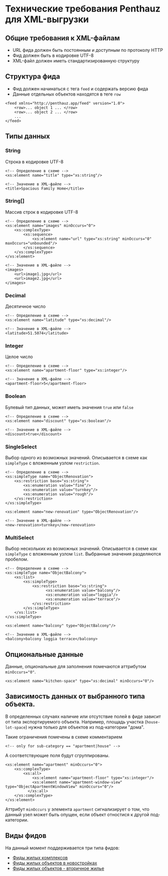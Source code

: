 # Технические требования Penthauz для XML-выгрузки

## Общие требования к XML-файлам

* URL фида должен быть постоянным и доступным по протоколу HTTP
* Фид должен быть в кодировке UTF-8 
* XML-файл должен иметь стандартизированную структуру

## Структура фида

* Фид должен начинаться с тега `feed` и содержать версию фида
* Данные отдельных объектов находятся в теге `row`


```
<feed xmlns="http://penthauz.app/feed" version="1.0">
    <row>... object 1 ... </row>
    <row>... object 2 ... </row>
    ...
</feed>
```

## Типы данных

### String

Строка в кодировке UTF-8

```
<!-- Определение в схеме -->
<xs:element name="title" type="xs:string"/>

<!-- Значение в XML-файле -->
<title>Spacious Family Home</title>
```

### String[]

Массив строк в кодировке UTF-8

```
<!-- Определение в схеме -->
<xs:element name="images" minOccurs="0">
    <xs:complexType>
        <xs:sequence>
            <xs:element name="url" type="xs:string" minOccurs="0" maxOccurs="unbounded"/>
        </xs:sequence>
    </xs:complexType>
</xs:element>

<!-- Значение в XML-файле -->
<images>
    <url>image1.jpg</url>
    <url>image2.jpg</url>
</images>
```

### Decimal

Десятичное число

```
<!-- Определение в схеме -->
<xs:element name="latitude" type="xs:decimal"/>

<!-- Значение в XML-файле -->
<latitude>51.5074</latitude>
```

### Integer

Целое число

```
<!-- Определение в схеме -->
<xs:element name="apartment-floor" type="xs:integer"/>

<!-- Значение в XML-файле -->
<apartment-floor>5</apartment-floor>
```

### Boolean

Булевый тип данных, может иметь значения `true` или `false`

```
<!-- Определение в схеме -->
<xs:element name="discount" type="xs:boolean"/>

<!-- Значение в XML-файле -->
<discount>true</discount>
```

### SingleSelect

Выбор одного из возможных значений. Описывается в схеме как `simpleType` c вложенным узлом `restriction`.

```
<!-- Определение в схеме -->
<xs:simpleType name="ObjectRenovation">
    <xs:restriction base="xs:string">
        <xs:enumeration value="fine"/>
        <xs:enumeration value="turnkey"/>
        <xs:enumeration value="rough"/>
    </xs:restriction>
</xs:simpleType>

<xs:element name="new-renovation" type="ObjectRenovation"/>

<!-- Значение в XML-файле -->
<new-renovation>turnkey</new-renovation>
```

### MultiSelect

Выбор нескольких из возможных значений. Описывается в схеме как `simpleType` c вложенным узлом `list`. Выбранные значения разделяются пробелом.

```
<!-- Определение в схеме -->
<xs:simpleType name="ObjectBalcony">
    <xs:list>
        <xs:simpleType>
            <xs:restriction base="xs:string">
                  <xs:enumeration value="balcony"/>
                  <xs:enumeration value="loggia"/>
                  <xs:enumeration value="terrace"/>
            </xs:restriction>
        </xs:simpleType>
    </xs:list>
</xs:simpleType>

<xs:element name="balcony" type="ObjectBalcony"/>

<!-- Значение в XML-файле -->
<balcony>balcony loggia terrace</balcony>
```

## Опциональные данные

Данные, опциональные для заполнения помечаются аттрибутом `minOccurs="0"`.

```
<xs:element name="kitchen-space" type="xs:decimal" minOccurs="0"/>
```

## Зависимость данных от выбранного типа объекта.

В определенных случаях наличие или отсутствие полей в фиде зависит от типа экспортируемого объекта. Например, площадь участка (`house-lot-space`) нужна только для объектов из под-категории "дома".

Такие ограничения помечены в схеме комментарием

```
<!-- only for sub-category == "apartment|house" -->
```

А соответствующие поля будут сгруппированы.

```
<xs:element name="apartment" minOccurs="0">
    <xs:complexType>
        <xs:all>
            <xs:element name="apartment-floor" type="xs:integer"/>
            <xs:element name="apartment-window-view" type="ObjectApartmentWindowView" minOccurs="0"/>
          </xs:all>
    </xs:complexType>
</xs:element>
```

Аттрибут `minOccurs` у элемента `apartment` сигнализирует о том, что данный узел может быть опущен, если объект отностися к другой под-категории.


## Виды фидов

На данный момент поддерживается три типа фидов:

* [Фиды жилых комплексов](apartment-complex-feed.md)
* [Фиды жилых объектов в новостройках](new-buildings-feed.md)
* [Фиды жилых объектов - вторичное жилье](aftermarket-feed.md)


